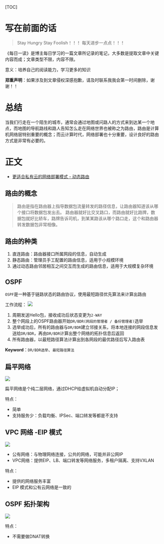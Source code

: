 [TOC]

# 写在前面的话
> Stay Hungry Stay Foolish！！！
> 每天进步一点点！！！

《每日一读》是博主每日学习的一篇文章所记录的笔记，大多数是提取文章中关键内容而成；文章类型不限，内容不限。

意义：培养自己的阅读能力，学习更多的知识

**郑重声明**：如果涉及到文章侵权深感抱歉，请及时联系我我会第一时间删除，谢谢！！

# 总结
当我们行走在一个陌生的城市，通常会通过地图或问路人的方式来到达某一个地点，而地图的导航路线和路人告知怎么走在网络世界也被称之为路由，路由是计算机网络层特别重要的概念；而云计算时代，网络部署也十分重要，设计良好的路由方式是非常有必要的。

# 正文

- [更适合私有云的网络部署模式 - 动态路由](https://www.infoq.cn/article/HKlucsw-FKivkSmDXuy0)

## 路由的概念

> 路由是指在路由器上指导数据包流量转发的路径信息，让路由器知道该从哪个接口将数据包发出去。
> 路由器就好比交叉路口，而路由就好比路牌，数据包就好比轿车，路牌告诉司机，到某某路该从哪个路口走，这个和路由器转发数据包非常相像。

## 路由的种类

1. 直连路由：路由器接口所属网段的信息，自动生成
2. 静态路由：管理员手工配置的路由信息，适用于小规模环境
3. 通过动态路由邻居相互之间交互而生成的路由信息，适用于大规模复杂环境

## OSPF
`OSPF`是一种基于链路状态的路由协议，使用最短路径优先算法来计算出路由

工作流程：
![](https://upload-images.jianshu.io/upload_images/4589271-7c07a74e5c9390a3.png?imageMogr2/auto-orient/strip%7CimageView2/2/w/1240)


1. 周期发送Hello包，接收成功后状态变更为`2-WAY`
2. 整个网段上的OSPF路由器开始`DR/BDR(网段的管理者 / 备份管理者)`选举
3. 选举成功后，所有的路由器与`DR/BDR`建立邻接关系，将本地连接的网段信息发送给`DR/BDR`，再由`DR/BDR`计算出整个网络的拓扑信息后返回
4. 所有路由器，以最短路径算法计算出到各网段的最优路径后写入路由表

**Keyword**：`DR/BDR选举`、`最短路径算法`

## 扁平网络

![](https://upload-images.jianshu.io/upload_images/4589271-df9f35ae9753a12e.png?imageMogr2/auto-orient/strip%7CimageView2/2/w/1240)


扁平网络是个纯二层网络，通过DHCP给虚拟机自动分配IP；

特点：

- 简单
- 支持服务少：负载均衡、IPSec、端口转发等都是不支持

## VPC 网络 -EIP 模式

![](https://upload-images.jianshu.io/upload_images/4589271-55f635d8133074c9.png?imageMogr2/auto-orient/strip%7CimageView2/2/w/1240)


- 公有网络：与物理网络连接，公共的网络，可能并非公网IP
- VPC网络：提供EIP、LB、端口转发等网络服务，多租户隔离、支持VXLAN

特点：

- 提供的网络服务丰富
- EIP 模式和公有云网络是一致的

## OSPF 拓扑架构

![](https://upload-images.jianshu.io/upload_images/4589271-ab8877ecf5e5c3b6.png?imageMogr2/auto-orient/strip%7CimageView2/2/w/1240)


特点：

- 不需要做DNAT转换